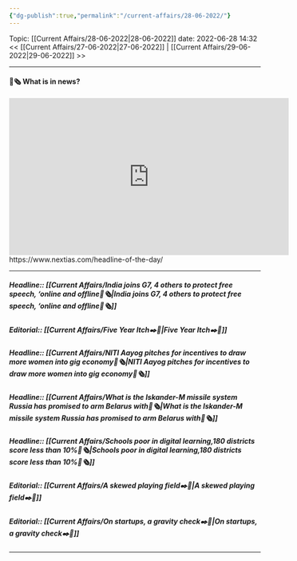 ```yaml
---
{"dg-publish":true,"permalink":"/current-affairs/28-06-2022/"}
---
```



Topic: [[Current Affairs/28-06-2022\|28-06-2022]]
date: 2022-06-28 14:32
<< [[Current Affairs/27-06-2022\|27-06-2022]] | [[Current Affairs/29-06-2022\|29-06-2022]] >>

----
#### 📰🗞️ What is in news? 
 <iframe width="560" height="315" src="https://www.youtube-nocookie.com/embed/videoseries?list=PL1sgm5x8M9FBddLMD9ZAEEYl6HoSAbej1" title="YouTube video player" frameborder="0" allow="accelerometer; autoplay; clipboard-write; encrypted-media; gyroscope; picture-in-picture" allowfullscreen></iframe>
https://www.nextias.com/headline-of-the-day/

---
##### Headline:: [[Current Affairs/India joins G7, 4 others to protect free speech, ‘online and offline📰🗞️\|India joins G7, 4 others to protect free speech, ‘online and offline📰🗞️]]
##### Editorial:: [[Current Affairs/Five Year Itch✒️💭\|Five Year Itch✒️💭]]
##### Headline:: [[Current Affairs/NITI Aayog pitches for incentives to draw more women into gig economy📰🗞️\|NITI Aayog pitches for incentives to draw more women into gig economy📰🗞️]]
##### Headline:: [[Current Affairs/What is the Iskander-M missile system Russia has promised to arm Belarus with📰🗞️\|What is the Iskander-M missile system Russia has promised to arm Belarus with📰🗞️]]
##### Headline:: [[Current Affairs/Schools poor in digital learning,180 districts score less than 10%📰🗞️\|Schools poor in digital learning,180 districts score less than 10%📰🗞️]]
##### Editorial:: [[Current Affairs/A skewed playing field✒️💭\|A skewed playing field✒️💭]]
##### Editorial:: [[Current Affairs/On startups, a gravity check✒️💭\|On startups, a gravity check✒️💭]]


----
